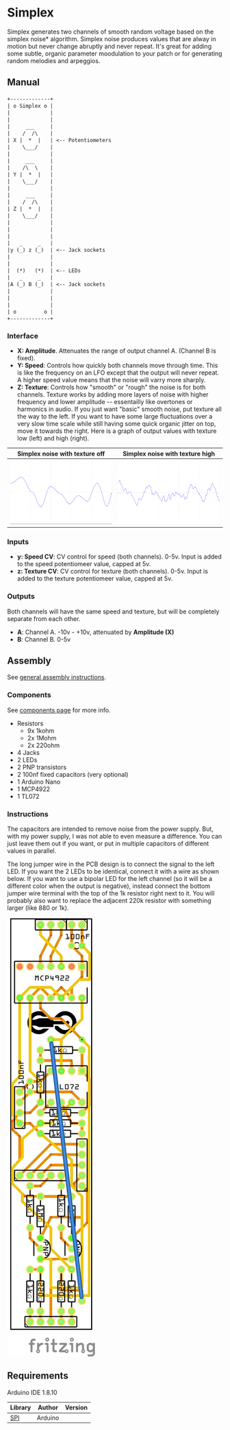 # Simplex

Simplex generates two channels of smooth random voltage based on the simplex noise* algorithm. Simplex noise produces values that are alway in motion but never change abruptly and never repeat. It's great for adding some subtle, organic parameter moodulation to your patch or for generating random melodies and arpeggios.

## Manual

```
+-------------+
| o Simplex o |
|             |
|             |
|     ___     |
|    /  /\    |
| X |  *  |   | <-- Potentiometers
|    \___/    |
|             |
|     ___     |
|    /\  \    |
| Y |  *  |   |
|    \___/    |
|             |
|     ___     |
|    /  /\    |
| Z |  *  |   |
|    \___/    |
|             |
|             |
|             |
|   _     _   |
|y (_) z (_)  | <-- Jack sockets
|             |
|             |
|  (*)   (*)  | <-- LEDs
|   _     _   |
|A (_) B (_)  | <-- Jack sockets
|             |
|             |
|             |
| o         o |
+-------------+
```

### Interface

* **X: Amplitude**. Attenuates the range of output channel A. (Channel B is fixed).
* **Y: Speed**: Controls how quickly both channels move through time. This is like the frequency on an LFO except that the output will never repeat. A higher speed value means that the noise will varry more sharply.
* **Z: Texture**: Controls how "smooth" or "rough" the noise is for both channels. Texture works by adding more layers of noise with higher frequency and lower amplitude -- essentailly like overtones or harmonics in audio. If you just want "basic" smooth noise, put texture all the way to the left. If you want to have some large fluctuations over a very slow time scale while still having some quick organic jitter on top, move it towards the right. Here is a graph of output values with texture low (left) and high (right).

|Simplex noise with texture off | Simplex noise with texture high |
|-------------------------------|---------------------------------|
|![Graph](./images/simplex_smooth.jpg) | ![Graph](./images/simplex_textured.jpg)

### Inputs

* **y: Speed CV**: CV control for speed (both channels). 0-5v. Input is added to the speed potentiomeer value, capped at 5v.
* **z: Texture CV**: CV control for texture (both channels). 0-5v. Input is added to the texture potentiomeer value, capped at 5v.

### Outputs

Both channels will have the same speed and texture, but will be completely separate from each other.

* **A**: Channel A. -10v - +10v, attenuated by **Amplitude (X)**
* **B**: Channel B. 0-5v

## Assembly

See [general assembly instructions](https://github.com/QuinnFreedman/modular/wiki/Assembly).

### Components

See [components page](https://github.com/QuinnFreedman/modular/wiki/Components) for more info.

* Resistors
  * 9x 1kohm
  * 2x 1Mohm
  * 2x 220ohm
* 4 Jacks
* 2 LEDs
* 2 PNP transistors
* 2 100nf fixed capacitors (very optional)
* 1 Arduino Nano
* 1 MCP4922
* 1 TL072

### Instructions

The capacitors are intended to remove noise from the power supply. But, with my power supply, I was not able to even measure a difference. You can just leave them out if you want, or put in multiple capacitors of different values in parallel.

The long jumper wire in the PCB design is to connect the signal to the left LED. If you want the 2 LEDs to be identical, connect it with a wire as shown below. If you want to use a bipolar LED for the left channel (so it will be a different color when the output is negative), instead connect the bottom jumper wire terminal with the top of the 1k resistor right next to it. You will probably also want to replace the adjacent 220k resistor with something larger (like 880 or 1k).

![PCB](./images/Simplex_PCB_middle.jpg)

## Requirements

Arduino IDE 1.8.10 

|Library                | Author   | Version |
|-----------------------|----------|---------|
| [SPI][1]              | Arduino  |         |

[1]: https://www.arduino.cc/en/reference/SPI
